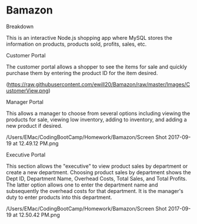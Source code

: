 # Bamazon

Breakdown

This is an interactive Node.js shopping app where MySQL stores the information on products, products sold, profits, sales, etc.  

Customer Portal

The customer portal allows a shopper to see the items for sale and quickly purchase them by entering the product ID for the item desired.

(https://raw.githubusercontent.com/ewill20/Bamazon/raw/master/Images/CustomerView.png)

Manager Portal

This allows a manager to choose from several options including viewing the products for sale, viewing low inventory, adding to inventory, and adding a new product if desired.


/Users/EMac/CodingBootCamp/Homework/Bamazon/Screen Shot 2017-09-19 at 12.49.12 PM.png

Executive Portal

This section allows the "executive" to view product sales by department or create a new department.  Choosing product sales by department shows the Dept ID, Department Name, Overhead Costs, Total Sales, and Total Profits.  The latter option allows one to enter the department name and subsequently the overhead costs for that department.  It is the manager's duty to enter products into this department.

/Users/EMac/CodingBootCamp/Homework/Bamazon/Screen Shot 2017-09-19 at 12.50.42 PM.png